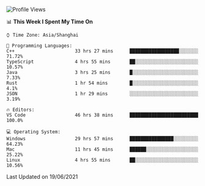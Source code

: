<!--START_SECTION:waka-->
![Profile Views](http://img.shields.io/badge/Profile%20Views-7-blue)

📊 **This Week I Spent My Time On** 

```text
⌚︎ Time Zone: Asia/Shanghai

💬 Programming Languages: 
C++                      33 hrs 27 mins      ██████████████████░░░░░░░   71.72% 
TypeScript               4 hrs 55 mins       ██░░░░░░░░░░░░░░░░░░░░░░░   10.57% 
Java                     3 hrs 25 mins       █░░░░░░░░░░░░░░░░░░░░░░░░   7.33% 
Rust                     1 hr 54 mins        █░░░░░░░░░░░░░░░░░░░░░░░░   4.1% 
JSON                     1 hr 29 mins        ░░░░░░░░░░░░░░░░░░░░░░░░░   3.19%

🔥 Editors: 
VS Code                  46 hrs 38 mins      █████████████████████████   100.0%

💻 Operating System: 
Windows                  29 hrs 57 mins      ████████████████░░░░░░░░░   64.23% 
Mac                      11 hrs 45 mins      ██████░░░░░░░░░░░░░░░░░░░   25.22% 
Linux                    4 hrs 55 mins       ██░░░░░░░░░░░░░░░░░░░░░░░   10.56%

```


 Last Updated on 19/06/2021
<!--END_SECTION:waka-->
